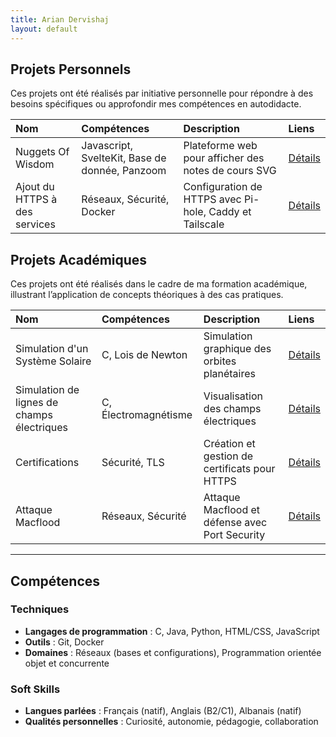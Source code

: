 ```yaml
---
title: Arian Dervishaj
layout: default
---
```


## Projets Personnels

Ces projets ont été réalisés par initiative personnelle pour répondre à des besoins spécifiques ou approfondir mes compétences en autodidacte.

| Nom                           | Compétences                                    | Description                                             | Liens                                     |
| :---------------------------- | :--------------------------------------------- | :------------------------------------------------------ | :---------------------------------------- |
| Nuggets Of Wisdom             | Javascript, SvelteKit, Base de donnée, Panzoom | Plateforme web pour afficher des notes de cours SVG     | [Détails](./projets/nuggets-of-wisdom.md) |
| Ajout du HTTPS à des services | Réseaux, Sécurité, Docker                      | Configuration de HTTPS avec Pi-hole, Caddy et Tailscale | [Détails](./projets/https-services.md)    |

## Projets Académiques

Ces projets ont été réalisés dans le cadre de ma formation académique, illustrant l’application de concepts théoriques à des cas pratiques.

| Nom                                        | Compétences          | Description                                    | Liens                                   |
| :----------------------------------------- | :------------------- | :--------------------------------------------- | :-------------------------------------- |
| Simulation d'un Système Solaire            | C, Lois de Newton    | Simulation graphique des orbites planétaires   | [Détails](./projets/systeme-solaire.md) |
| Simulation de lignes de champs électriques | C, Électromagnétisme | Visualisation des champs électriques           | [Détails](./projets/ligne-de-champs.md) |
| Certifications                             | Sécurité, TLS        | Création et gestion de certificats pour HTTPS  | [Détails](./labos/cert.md)              |
| Attaque Macflood                           | Réseaux, Sécurité    | Attaque Macflood et défense avec Port Security | [Détails](./labos/macflood.md)          |

---

## Compétences

### Techniques

- **Langages de programmation** : C, Java, Python, HTML/CSS, JavaScript
- **Outils** : Git, Docker
- **Domaines** : Réseaux (bases et configurations), Programmation orientée objet et concurrente

### Soft Skills

- **Langues parlées** : Français (natif), Anglais (B2/C1), Albanais (natif)
- **Qualités personnelles** : Curiosité, autonomie, pédagogie, collaboration
